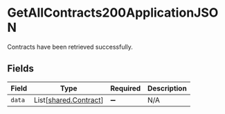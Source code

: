 # GetAllContracts200ApplicationJSON

Contracts have been retrieved successfully.


## Fields

| Field                                                    | Type                                                     | Required                                                 | Description                                              |
| -------------------------------------------------------- | -------------------------------------------------------- | -------------------------------------------------------- | -------------------------------------------------------- |
| `data`                                                   | List[[shared.Contract](../../models/shared/contract.md)] | :heavy_minus_sign:                                       | N/A                                                      |